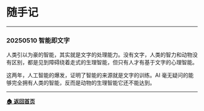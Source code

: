 # 随手记

---

### 20250510 智能即文字

人类引以为豪的智能，其实就是文字的处理能力。没有文字，人类的智力和动物没有区别，都是见到障碍绕着走式的生理智能，但只有人才有基于文字的心理智能。

这两年，人工智能的爆发，证明了智能的来源就是文字的训练。AI 毫无疑问的能够完全拥有人类的智能，反而是动物的生理智能它还不能达到。

---

[**🏠 返回首页**](../_zhcn.md)
